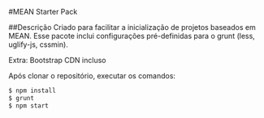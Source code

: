 #MEAN Starter Pack

##Descrição
Criado para facilitar a inicialização de projetos baseados em MEAN.
Esse pacote inclui configurações pré-definidas para o grunt (less, uglify-js, cssmin).

Extra: Bootstrap CDN incluso

Após clonar o repositório, executar os comandos:

```sh
$ npm install
$ grunt
$ npm start
```
